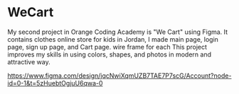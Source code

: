 # WeCart

My second project in Orange Coding Academy is "We Cart" using Figma. It contains clothes online store for kids in Jordan, I made main page, login page,  sign up page, and Cart page. wire frame for each
 This project improves my skills in using colors, shapes, and photos in modern and attractive way.

https://www.figma.com/design/jqcNwiXqmUZB7TAE7P7scG/Account?node-id=0-1&t=5zHuebtOgjuU6qwa-0
